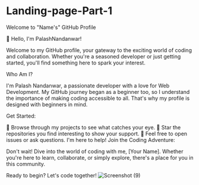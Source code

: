 # Landing-page-Part-1
Welcome to "Name's" GitHub Profile

👋 Hello, I'm PalashNandanwar!

Welcome to my GitHub profile, your gateway to the exciting world of coding and collaboration. Whether you're a seasoned developer or just getting started, you'll find something here to spark your interest.

Who Am I?

I'm Palash Nandanwar, a passionate developer with a love for Web Development. My GitHub journey began as a beginner too, so I understand the importance of making coding accessible to all. That's why my profile is designed with beginners in mind.

Get Started:

👀 Browse through my projects to see what catches your eye.
🌟 Star the repositories you find interesting to show your support.
💬 Feel free to open issues or ask questions. I'm here to help!
Join the Coding Adventure:

Don't wait! Dive into the world of coding with me, [Your Name]. Whether you're here to learn, collaborate, or simply explore, there's a place for you in this community.

Ready to begin? Let's code together!
![Screenshot (9)](https://github.com/PalashNandanwar/Landing-page-Part-1/assets/140733047/14f12204-02b9-4944-b085-0e061e325e47)
